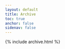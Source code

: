 ```yaml
---
layout: default
title: Archive
toc: true
anchor: false
sidenav: false
---
```


{% include archive.html %}